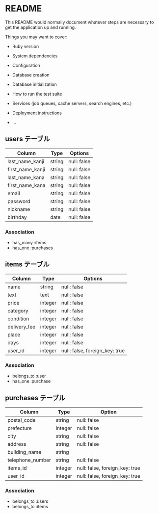 # README

This README would normally document whatever steps are necessary to get the
application up and running.

Things you may want to cover:

* Ruby version

* System dependencies

* Configuration

* Database creation

* Database initialization

* How to run the test suite

* Services (job queues, cache servers, search engines, etc.)

* Deployment instructions

* ...

## users テーブル

| Column           | Type    | Options     |
| ---------------- | ------- | ----------- |
| last_name_kanji  | string  | null: false | 
| first_name_kanji | string  | null: false | 
| last_name_kana   | string  | null: false |
| first_name_kana  | string  | null: false |
| email            | string  | null: false |
| password         | string  | null: false |
| nickname         | string  | null: false |
| birthday         | date    | null: false |

### Association
- has_many :items
- has_one :purchases

## items テーブル
| Column       | Type       | Options                        |
| ------------ | ---------  | ------------------------------ |
| name         | string     | null: false                    | 
| text         | text       | null: false                    |
| price        | integer    | null: false                    |
| category     | integer    | null: false                    |
| condition    | integer    | null: false                    |
| delivery_fee | integer    | null: false                    |
| place        | integer    | null: false                    |
| days         | integer    | null: false                    |
| user_id      | integer    | null: false, foreign_key: true |

### Association
- belongs_to :user
- has_one :purchase

## purchases テーブル
| Column           | Type       | Option                         |
| ---------------- | ---------- | ------------------------------ |
| postal_code      | string     | null: false                    |
| prefecture       | integer    | null: false                    |
| city             | string     | null: false                    |
| address          | string     | null: false                    |
| building_name    | string     |                                |
| telephone_number | string     | null: false                    |
| items_id         | integer    | null: false, foreign_key: true |
| user_id          | integer    | null: false, foreign_key: true |

### Association
- belongs_to :users
- belongs_to :items
